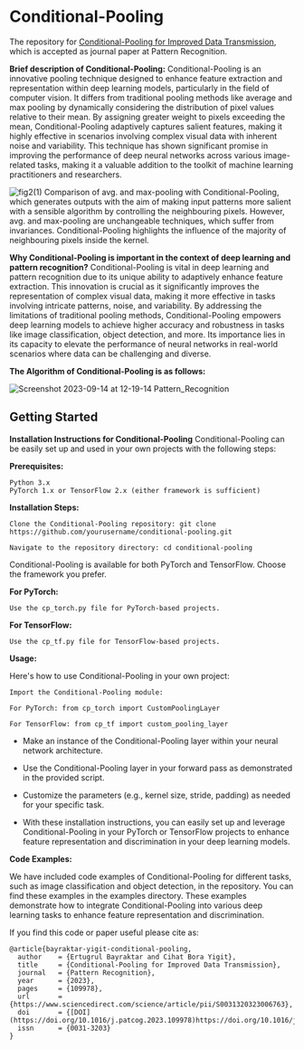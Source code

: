 # Conditional-Pooling
The repository for [Conditional-Pooling for Improved Data Transmission](https://www.sciencedirect.com/science/article/pii/S0031320323006763), which is accepted as journal paper at Pattern Recognition. 

__Brief description of Conditional-Pooling:__ Conditional-Pooling is an innovative pooling technique designed to enhance feature extraction and representation within deep learning models, particularly in the field of computer vision. It differs from traditional pooling methods like average and max pooling by dynamically considering the distribution of pixel values relative to their mean. By assigning greater weight to pixels exceeding the mean, Conditional-Pooling adaptively captures salient features, making it highly effective in scenarios involving complex visual data with inherent noise and variability. This technique has shown significant promise in improving the performance of deep neural networks across various image-related tasks, making it a valuable addition to the toolkit of machine learning practitioners and researchers.

![fig2(1)](https://github.com/bayraktare/conditional_pooling/assets/17570285/b3659949-a262-4e04-9000-5d27ab4a8005)
Comparison of avg. and max-pooling with Conditional-Pooling, which generates outputs with the aim of making input patterns more salient with a sensible algorithm by controlling the neighbouring pixels. However, avg. and max-pooling are unchangeable techniques, which suffer from invariances. Conditional-Pooling highlights the influence of the majority of neighbouring pixels inside the kernel.


__Why Conditional-Pooling is important in the context of deep learning and pattern recognition?__ Conditional-Pooling is vital in deep learning and pattern recognition due to its unique ability to adaptively enhance feature extraction. This innovation is crucial as it significantly improves the representation of complex visual data, making it more effective in tasks involving intricate patterns, noise, and variability. By addressing the limitations of traditional pooling methods, Conditional-Pooling empowers deep learning models to achieve higher accuracy and robustness in tasks like image classification, object detection, and more. Its importance lies in its capacity to elevate the performance of neural networks in real-world scenarios where data can be challenging and diverse.

__The Algorithm of Conditional-Pooling is as follows:__

![Screenshot 2023-09-14 at 12-19-14 Pattern_Recognition](https://github.com/bayraktare/conditional_pooling/assets/17570285/4c21ff79-9a78-4868-a7c8-35e3265ce40b)


## Getting Started
__Installation Instructions for Conditional-Pooling__
Conditional-Pooling can be easily set up and used in your own projects with the following steps:

__Prerequisites:__

    Python 3.x
    PyTorch 1.x or TensorFlow 2.x (either framework is sufficient)

__Installation Steps:__

    Clone the Conditional-Pooling repository: git clone https://github.com/yourusername/conditional-pooling.git

    Navigate to the repository directory: cd conditional-pooling

Conditional-Pooling is available for both PyTorch and TensorFlow. Choose the framework you prefer.

__For PyTorch:__

    Use the cp_torch.py file for PyTorch-based projects.

__For TensorFlow:__

    Use the cp_tf.py file for TensorFlow-based projects.

__Usage:__

Here's how to use Conditional-Pooling in your own project:

    Import the Conditional-Pooling module: 

    For PyTorch: from cp_torch import CustomPoolingLayer

    For TensorFlow: from cp_tf import custom_pooling_layer

- Make an instance of the Conditional-Pooling layer within your neural network architecture.

- Use the Conditional-Pooling layer in your forward pass as demonstrated in the provided script.

- Customize the parameters (e.g., kernel size, stride, padding) as needed for your specific task.

- With these installation instructions, you can easily set up and leverage Conditional-Pooling in your PyTorch or TensorFlow projects to enhance feature representation and discrimination in your deep learning models.

__Code Examples:__

We have included code examples of Conditional-Pooling for different tasks, such as image classification and object detection, in the repository. You can find these examples in the examples directory. These examples demonstrate how to integrate Conditional-Pooling into various deep learning tasks to enhance feature representation and discrimination.

If you find this code or paper useful please cite as:

    @article{bayraktar-yigit-conditional-pooling,
      author    = {Ertugrul Bayraktar and Cihat Bora Yigit},
      title     = {Conditional-Pooling for Improved Data Transmission},
      journal   = {Pattern Recognition},
      year      = {2023},
      pages     = {109978},
      url       = {https://www.sciencedirect.com/science/article/pii/S0031320323006763},
      doi       = {[DOI](https://doi.org/10.1016/j.patcog.2023.109978)https://doi.org/10.1016/j.patcog.2023.109978},
      issn      = {0031-3203}
    }

  
  


    
